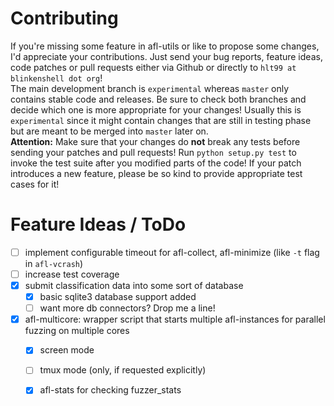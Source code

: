 # Contributing

If you're missing some feature in afl-utils or like to propose some changes, I'd appreciate
your contributions. Just send your bug reports, feature ideas, code patches or pull requests
either via Github or directly to `hlt99 at blinkenshell dot org`!  
The main development branch is `experimental` whereas `master` only contains stable code and
releases. Be sure to check both branches and decide which one is more appropriate for your
changes! Usually this is `experimental` since it might contain changes that are still in
testing phase but are meant to be merged into `master` later on.  
**Attention:** Make sure that your changes do **not** break any tests before sending your
patches and pull requests! Run `python setup.py test` to invoke the test suite after you
modified parts of the code! If your patch introduces a new feature, please be so kind to
provide appropriate test cases for it!

# Feature Ideas / ToDo

- [ ] implement configurable timeout for afl-collect, afl-minimize (like `-t` flag in `afl-vcrash`)
- [ ] increase test coverage
- [x] submit classification data into some sort of database
    - [x] basic sqlite3 database support added
    - [ ] want more db connectors? Drop me a line!
- [x] afl-multicore: wrapper script that starts multiple afl-instances for parallel fuzzing on multiple cores
    - [x] screen mode
    - [ ] tmux mode (only, if requested explicitly)
    - [x] afl-stats for checking fuzzer_stats

